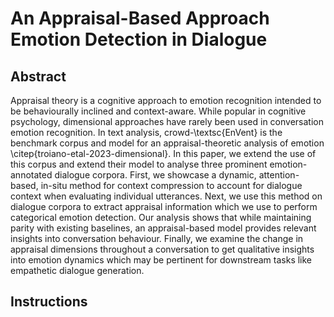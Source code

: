 # An Appraisal-Based Approach Emotion Detection in Dialogue

## Abstract

Appraisal theory is a cognitive approach to emotion recognition intended to be behaviourally inclined and context-aware. While popular in cognitive psychology, dimensional approaches have rarely been used in conversation emotion recognition. In text analysis, crowd-\textsc{EnVent} is the benchmark corpus and model for an appraisal-theoretic analysis of emotion \citep{troiano-etal-2023-dimensional}. In this paper, we extend the use of this corpus and extend their model to analyse three prominent emotion-annotated dialogue corpora. First, we showcase a dynamic, attention-based, in-situ method for context compression to account for dialogue context when evaluating individual utterances. Next, we use this method on dialogue corpora to extract appraisal information which we use to perform categorical emotion detection. Our analysis shows that while maintaining parity with existing baselines, an appraisal-based model provides relevant insights into conversation behaviour. Finally, we examine the change in appraisal dimensions throughout a conversation to get qualitative insights into emotion dynamics which may be pertinent for downstream tasks like empathetic dialogue generation.

## Instructions
